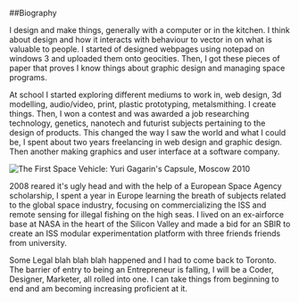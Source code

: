 ##Biography

I design and make things, generally with a computer or in the kitchen. I think about design and how it interacts with behaviour to vector in on what is valuable to people. I started of designed webpages using notepad on windows 3 and uploaded them onto geocities. Then, I got these pieces of paper that proves I know things about graphic design and managing space programs. 

At school I started exploring different mediums to work in, web design, 3d modelling, audio/video, print, plastic prototyping, metalsmithing. I create things. Then, I won a contest and was awarded a job researching technology, genetics, nanotech and futurist subjects pertaining to the design of products. This changed the way I saw the world and what I could be, I spent about two years freelancing in web design and graphic design. Then another making graphics and user interface at a software company. 

![The First Space Vehicle: Yuri Gagarin's Capsule, Moscow 2010](/images/personal/yuri.jpg)

2008 reared it's ugly head and with the help of a European Space Agency scholarship, I spent a year in Europe learning the breath of subjects related to the global space industry, focusing on commercializing the ISS and remote sensing for illegal fishing on the high seas. I lived on an ex-airforce base at NASA in the heart of the Silicon Valley and made a bid for an SBIR to create an ISS modular experimentation platform with three friends friends from university.

Some Legal blah blah blah happened and I had to come back to Toronto. The barrier of entry to being an Entrepreneur is falling, I will be a Coder, Designer, Marketer, all rolled into one. I can take things from beginning to end and am becoming increasing proficient at it.